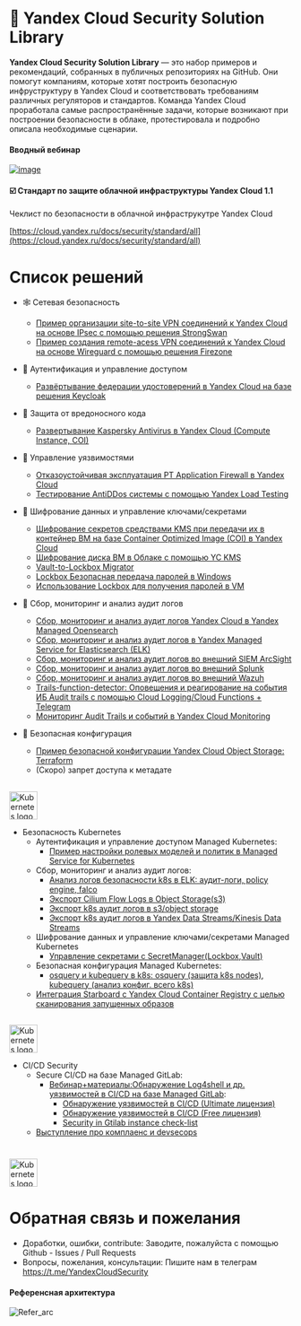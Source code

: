 # 🔐 Yandex Cloud Security Solution Library
**Yandex Cloud Security Solution Library** — это набор примеров и рекомендаций, собранных в публичных репозиториях на GitHub. Они помогут компаниям, которые хотят построить безопасную инфруструктуру в Yandex Cloud и соответствовать требованиям различных регуляторов и стандартов.
Команда Yandex Cloud проработала самые распространённые задачи, которые возникают при построении безопасности в облаке, протестировала и подробно описала необходимые сценарии.

#### Вводный вебинар 
[![image](https://user-images.githubusercontent.com/85429798/146542425-b250c494-9a3c-4744-897d-5f65849355d5.png)](https://www.youtube.com/watch?v=WZOB9ow0WrA)


#### ☑️ Стандарт по защите облачной инфраструктуры Yandex Cloud 1.1
Чеклист по безопасности в облачной инфраструкутре Yandex Cloud

[https://cloud.yandex.ru/docs/security/standard/all](https://cloud.yandex.ru/docs/security/standard/all)

# Список решений
- 🕸 Сетевая безопасность
  - [Пример организации site-to-site VPN соединений к Yandex Cloud на основе IPsec с помощью решения StrongSwan ](https://github.com/yandex-cloud-examples/yc-site-to-site-vpn-with-ipsec-strongswan)
  - [Пример создания remote-acess VPN соединений к Yandex Cloud на основе Wireguard с помощью решения Firezone](https://github.com/yandex-cloud-examples/yc-remote-acess-vpn-with-wireguard-firezone)
- 🔑 Аутентификация и управление доступом
  - [Развёртывание федерации удостоверений в Yandex Cloud на базе решения Keycloak](https://github.com/yandex-cloud-examples/yc-iam-federation-with-keycloak-vm)
- 🦠 Защита от вредоносного кода
  - [Развертывание Kaspersky Antivirus в Yandex Cloud (Compute Instance, COI)](https://github.com/yandex-cloud-examples/yc-kasperksy-antivirus-deploy)
- 🐞 Управление уязвимостями
  - [Отказоустойчивая эксплуатация PT Application Firewall в Yandex Cloud](https://github.com/yandex-cloud-examples/yc-webinar-pt-application-firewall-ha-operations)
  - [Тестирование AntiDDos системы с помощью Yandex Load Testing](https://github.com/yandex-cloud-examples/yc-load-testing-for-dos-simulation)
- 🔏 Шифрование данных и управление ключами/секретами
  - [Шифрование секретов средствами KMS при передачи их в контейнер ВМ на базе Container Optimized Image (COI) в Yandex Cloud](https://github.com/yandex-cloud-examples/yc-encrypt-coi-secrets)
  - [Шифрование диска ВМ в Облаке с помощью YC KMS](https://github.com/yandex-cloud-examples/yc-encrypt-vm-disk-with-kms)
  - [Vault-to-Lockbox Migrator](https://github.com/yandex-cloud-examples/yc-lockbox-migration-from-hashicorp-vault)
  - [Lockbox Безопасная передача паролей в Windows](https://github.com/yandex-cloud-examples/yc-secure-bypass-password-to-cloudinit)
  - [Использование Lockbox для получения паролей в VM](https://github.com/yandex-cloud-examples/yc-lockbox-for-keycloak-vm)
- 🔎 Сбор, мониторинг и анализ аудит логов
  - [Сбор, мониторинг и анализ аудит логов Yandex Cloud в Yandex Managed Opensearch](https://github.com/yandex-cloud-examples/yc-export-auditlogs-to-opensearch)
  - [Сбор, мониторинг и анализ аудит логов в Yandex Managed Service for Elasticsearch (ELK)](https://github.com/yandex-cloud-examples/yc-export-auditlogs-to-elk)
  - [Сбор, мониторинг и анализ аудит логов во внешний SIEM ArcSight](https://github.com/yandex-cloud-examples/yc-export-auditlogs-to-arcsight)
  - [Сбор, мониторинг и анализ аудит логов во внешний Splunk](https://github.com/yandex-cloud-examples/yc-export-auditlogs-to-splunk)
  - [Сбор, мониторинг и анализ аудит логов во внешний Wazuh](https://github.com/yandex-cloud-examples/yc-export-auditlogs-to-wazuh)
  - [Trails-function-detector: Оповещения и реагирование на события ИБ Audit trails с помощью Cloud Logging/Cloud Functions + Telegram](https://github.com/yandex-cloud-examples/yc-audit-trails-automatic-response)
  - [Мониторинг Audit Trails и событий в Yandex Cloud Monitoring](https://github.com/yandex-cloud-examples/yc-audit-trails-monitoring)

- 👮 Безопасная конфигурация
  - [Пример безопасной конфигурации Yandex Cloud Object Storage: Terraform](https://github.com/yandex-cloud-examples/yc-s3-secure-bucket)
  - (Скоро) запрет доступа к метадате
##
<a href="https://kubernetes.io/">
    <img src="https://github.com/magnologan/awesome-k8s-security/blob/master/logo.png"
         alt="Kubernetes logo" title="Kubernetes" height="50" width="50" />
</a></br>

- Безопасность Kubernetes
  - Аутентификация и управление доступом Managed Kubernetes:
    - [Пример настройки ролевых моделей и политик в Managed Service for Kubernetes](https://github.com/yandex-cloud/yc-solution-library-for-security/tree/master/kubernetes-security/auth_and_access/role-model-example/README_RU.md)
  - Сбор, мониторинг и анализ аудит логов:
    - [Анализ логов безопасности k8s в ELK: аудит-логи, policy engine, falco](https://github.com/yandex-cloud/yc-solution-library-for-security/tree/master/auditlogs/export-auditlogs-to-ELK_k8s)
    - [Экспорт Cilium Flow Logs в Object Storage(s3)](https://github.com/yandex-cloud/yc-solution-library-for-security/tree/master/auditlogs/cilium-s3)
    - [Экспорт k8s аудит логов в s3/object storage](https://github.com/yandex-cloud/yc-solution-library-for-security/blob/master/auditlogs/export-k8s-to-s3/README.md)
    - [Экспорт k8s аудит логов в Yandex Data Streams/Kinesis Data Streams](https://github.com/yandex-cloud/yc-solution-library-for-security/tree/master/auditlogs/export-k8s-to-yds)
  - Шифрование данных и управление ключами/секретами Managed Kubernetes
    - [Управление секретами c SecretManager(Lockbox,Vault)](https://github.com/yandex-cloud/yc-solution-library-for-security/tree/master/kubernetes-security/encrypt_and_keys/secret-management/README_RU.md)
  - Безопасная конфигурация Managed Kubernetes:
    - [osquery и kubequery в k8s: osquery (защита k8s nodes), kubequery (анализ конфиг. всего k8s) ](https://github.com/yandex-cloud/yc-solution-library-for-security/tree/master/kubernetes-security/osquery-kubequery/README_RU.md)
  - [Интеграция Starboard с Yandex Cloud Container Registry с целью сканирования запущенных образов](https://github.com/yandex-cloud/yc-solution-library-for-security/tree/master/kubernetes-security/starboard_and_yc-cr/README_RU.md)

##
<a href="https://kubernetes.io/">
    <img src="https://logowik.com/content/uploads/images/gitlab8368.jpg"
         alt="Kubernetes logo" title="Kubernetes" height="50" width="50" />
</a></br>

- CI/CD Security
  - Secure CI/CD на базе Managed GitLab:
    - [Вебинар+материалы:Обнаружение Log4shell и др. уязвимостей в CI/CD на базе Managed GitLab](https://github.com/yandex-cloud-examples/yc-webinar-secure-cicd-with-gitlab):
      - [Обнаружение уязвимостей в CI/CD (Ultimate лицензия)](https://github.com/yandex-cloud-examples/yc-webinar-secure-cicd-with-gitlab)
      - [Обнаружение уязвимостей в CI/CD (Free лицензия)](https://github.com/yandex-cloud-examples/yc-webinar-secure-cicd-with-gitlab)
      - [Security in Gtilab instance check-list](https://github.com/yandex-cloud-examples/yc-webinar-secure-cicd-with-gitlab/tree/main/gitlab_instance_sec_checklist)
  - [Выступление про комплаенс и devsecops](https://github.com/yandex-cloud-examples/yc-webinar-devsecops-compliance-2022) 
    
#
<a href="https://kubernetes.io/">
    <img src="https://upload.wikimedia.org/wikipedia/commons/thumb/8/83/Telegram_2019_Logo.svg/1200px-Telegram_2019_Logo.svg.png"
         alt="Kubernetes logo" title="Kubernetes" height="50" width="50" />
</a></br>


# Обратная связь и пожелания
- Доработки, ошибки, contribute: Заводите, пожалуйста с помощью Github - Issues / Pull Requests
- Вопросы, пожелания, консультации: Пишите нам в телеграм https://t.me/YandexCloudSecurity

#### Референсная архитектура
![Refer_arc](https://user-images.githubusercontent.com/85429798/132501079-0bd89876-2cc9-405b-aac3-ea65ac1fb6d2.png)
